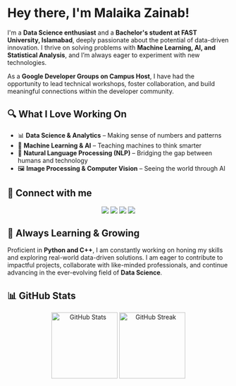 # Hey there, I'm Malaika Zainab!  

I'm a **Data Science enthusiast** and a **Bachelor's student at FAST University, Islamabad**, deeply passionate about the potential of data-driven innovation. I thrive on solving problems with **Machine Learning, AI, and Statistical Analysis**, and I’m always eager to experiment with new technologies.  

As a **Google Developer Groups on Campus Host**, I have had the opportunity to lead technical workshops, foster collaboration, and build meaningful connections within the developer community.  

## 🔍 What I Love Working On  
- 📊 **Data Science & Analytics** – Making sense of numbers and patterns  
- 🧠 **Machine Learning & AI** – Teaching machines to think smarter  
- 💬 **Natural Language Processing (NLP)** – Bridging the gap between humans and technology  
- 🖼 **Image Processing & Computer Vision** – Seeing the world through AI

## 📲 Connect with me  
<p align="center">
  <a href="https://github.com/malaika-zb"><img src="https://img.shields.io/badge/GitHub-000?logo=github&logoColor=white"></a>
  <a href="https://www.linkedin.com/in/malaika-zainab-230b0b293/"><img src="https://img.shields.io/badge/LinkedIn-0077B5?logo=linkedin&logoColor=white"></a>
  <a href="https://your-portfolio-link.com"><img src="https://img.shields.io/badge/Portfolio-FF5722?logo=google-chrome&logoColor=white"></a>
  <a href="mailto:malaikazainab128@gmail.com"><img src="https://img.shields.io/badge/Email-malaikazainab128@gmail.com-red?logo=gmail&logoColor=white"></a>
</p>

## 🌱 Always Learning & Growing  
Proficient in **Python and C++**, I am constantly working on honing my skills and exploring real-world data-driven solutions. I am eager to contribute to impactful projects, collaborate with like-minded professionals, and continue advancing in the ever-evolving field of **Data Science**. 

## 📊 GitHub Stats  
<p align="center">
  <img src="https://github-readme-stats.vercel.app/api?username=malaika-zb&show_icons=true&theme=dark" alt="GitHub Stats" height="150px"/>
  <img src="https://github-readme-streak-stats.herokuapp.com/?user=malaika-zb&theme=dark" alt="GitHub Streak" height="150px"/>
</p>
